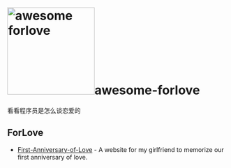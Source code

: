 # <img src="https://github.com/lshaoshuai/awesome-forlove/blob/main/Love_Heart_symbol.svg.png" width="200" alt="awesome forlove">awesome-forlove 

看看程序员是怎么谈恋爱的


## ForLove

- [First-Anniversary-of-Love](https://github.com/Ain-Crad/First-Anniversary-of-Love?tab=readme-ov-file) - A website for my girlfriend to memorize our first anniversary of love.



